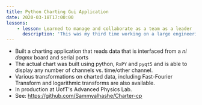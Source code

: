 ```yaml
---
title: Python Charting Gui Application
date: 2020-03-18T17:00:00
lessons:
    - lesson: Learned to manage and collaborate as a team as a leader
      description: 'This was my third time working on a large engineering project that had real-world implications. The first was a semester-long design project where my team designed a pre-flight briefing to help prevent injuries during a floatplane crash. The second was a semester-long project where my team and I built a robot that could scan pipes for "radioactive material" (it was actually just black dots). The robot would be entered into a competition at the end of the semester, in which we qualified :). During this project, it was the first time where I really learned how to be a leader. I held team meetings every Tuesday as a part status update and part organizational meeting. These meetings discussed topics such as what deadlines were approaching as well as an opportunity to discuss various design option/decisions with the team.'
---
```


- Built a charting application that reads data that is interfaced from a _ni daqmx_ board and serial ports
- The actual chart was built using python, `RxPY` and `pyqt5` and is able to display any number of channels vs. time/other channel.
- Various transformations on charted data, including Fast-Fourier Transform and logarithmic transforms are also available.
- In production at UofT's Advanced Physics Lab.
- See: <a href="https://github.com/Sammyalhashe/Charter-cp">https://github.com/Sammyalhashe/Charter-cp</a>

